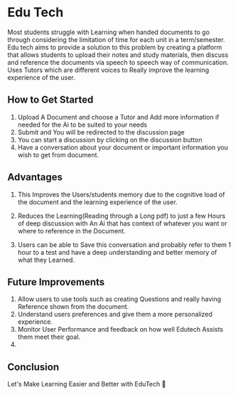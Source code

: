 # Edu Tech

Most students struggle with Learning when handed documents to go through considering the limitation of time for each unit in a term/semester.
Edu tech aims to provide a solution to this problem by creating a platform that allows students to upload their notes and study materials, then discuss and reference the documents via speech to speech way of communication.
Uses Tutors which are different voices to Really improve the learning experience of the user.
## How to Get Started

1. Upload A Document and choose a Tutor and Add more information if needed for the Ai to be suited to your needs
2. Submit and You will be redirected to the discussion page
3. You can start a discussion by clicking on the discussion button
4. Have a conversation about your document or important information you wish to get from document.

## Advantages

1. This Improves the Users/students memory due to the cognitive load of the document and the learning experience of the user.

2. Reduces the Learning(Reading through a Long pdf) to just a few Hours of deep discussion with An Ai that has context of whatever you want or where to reference in the Document.
3. Users can be able to Save this conversation and probably refer to them 1 hour to a test and have a deep understanding and better memory of what they Learned.

## Future Improvements
1. Allow users to use tools such as creating Questions and really having Reference shown from the document.
2. Understand users preferences and give them a more personalized experience.
3. Monitor User Performance and feedback on how well Edutech Assists them meet their goal.
4. 
## Conclusion
Let's Make Learning Easier and Better with EduTech 🚀